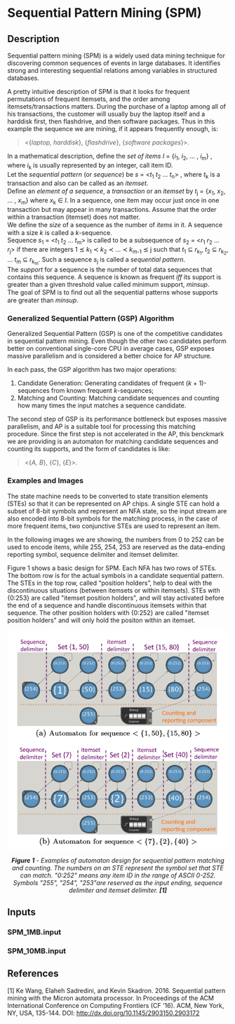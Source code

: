 # Sequential Pattern Mining (SPM)
## Description
Sequential pattern mining (SPM) is a widely used data mining technique for discovering common sequences of events in large databases. It identifies strong and interesting sequential relations among variables in structured databases.

A pretty intuitive description of SPM is that it looks for frequent permutations of frequent itemsets, and the order among itemsets/transactions matters. During the purchase of a laptop among all of his transactions, the customer will usually buy the laptop itself and a harddisk first, then flashdrive, and then software packages. Thus in this example the sequence we are mining, if it appears frequently enough, is:
> <{*laptop, harddisk*}, {*flashdrive*}, {*software packages*}>.

In a mathematical description, define the *set of items* *I* = {*i*<sub>1</sub>, *i*<sub>2</sub>, ... , *i*<sub>m</sub>} , where *i*<sub>k</sub> is usually represented by an integer, call item ID. <br>
Let the *sequential pattern* (or *sequence*) be *s* = <*t*<sub>1</sub> *t*<sub>2</sub> ... *t*<sub>n</sub>> , where *t*<sub>k</sub> is a transaction and also can be called as an *itemset*. <br>
Deﬁne an *element of a sequence*, a *transaction* or an *itemset* by *t*<sub>j</sub> = {*x*<sub>1</sub>, *x*<sub>2</sub>, ... , *x*<sub>m</sub>} where *x*<sub>k</sub> ∈ *I*. In a sequence, one item may occur just once in one transaction but may appear in many transactions. Assume that the order within a transaction (itemset) does not matter. <br>
We deﬁne the *size* of a sequence as the number of *items* in it. A sequence with a size *k* is called a *k*-sequence. <br>
Sequence *s*<sub>1</sub> = <*t*<sub>1</sub> *t*<sub>2</sub> ... *t*<sub>m</sub>> is called to be a subsequence of *s*<sub>2</sub> = <*r*<sub>1</sub> *r*<sub>2</sub> ... *r*<sub>j</sub>> if there are integers 1 ⪯ *k*<sub>1</sub> ≺ *k*<sub>2</sub> ≺ ... ≺ *k*<sub>m-1</sub> ⪯ j such that *t*<sub>1</sub> ⊆ *r*<sub>k<sub>1</sub></sub>, *t*<sub>2</sub> ⊆ *r*<sub>k<sub>2</sub></sub>, ... *t*<sub>m</sub> ⊆ *r*<sub>k<sub>m</sub></sub>. Such a sequence *s*<sub>j</sub> is called a *sequential pattern*. <br>
The *support* for a sequence is the number of total data sequences that contains this sequence. A sequence is known as frequent *iff* its support is greater than a given threshold value called minimum support, *minsup*. <br>
The goal of SPM is to ﬁnd out all the sequential patterns whose supports are greater than *minsup*.

### Generalized Sequential Pattern (GSP) Algorithm
Generalized Sequential Pattern (GSP) is one of the competitive candidates in sequential pattern mining. Even though the other two candidates perform better on conventional single-core CPU in average cases, GSP exposes massive parallelism and is considered a better choice for AP structure.

In each pass, the GSP algorithm has two major operations:
1. Candidate Generation: Generating candidates of frequent (*k* + 1)-sequences from known frequent *k*-sequences;
2. Matching and Counting: Matching candidate sequences and counting how many times the input matches a sequence candidate.

The second step of GSP is its performance bottleneck but exposes massive parallelism, and AP is a suitable tool for processing this matching procedure. Since the first step is not accelerated in the AP, this benckmark we are providing is an automaton for matching candidate sequences and counting its supports, and the form of candidates is like:

> <{*A, B*}, {*C*}, {*E*}>.

### Examples and Images
The state machine needs to be converted to state transition elements (STEs) so that it can be represented on AP chips. A single STE can hold a subset of 8-bit symbols and represent an NFA state, so the input stream are also encoded into 8-bit symbols for the matching process, in the case of more frequent items, two conjunctive STEs are used to represent an item.

In the following images we are showing, the numbers from 0 to 252 can be used to encode items, while 255, 254, 253 are reserved as the data-ending reporting symbol, sequence delimiter and itemset delimiter.

Figure 1 shows a basic design for SPM. Each NFA has two rows of STEs. The bottom row is for the actual symbols in a candidate sequential pattern. The STEs in the top row, called “position holders”, help to deal with the discontinuous situations (between itemsets or within itemsets). STEs with {0:253} are called "itemset position holders", and will stay activated before the end of a sequence and handle discontinuous itemsets within that sequence. The other position holders with {0:252} are called "itemset position holders" and will only hold the positon within an itemset.

<p align="center">
<img src="images/example_SPM_automaton_1.png" width="500" height="500" alt="SPM_1">  
</p>

<p align="center">
<i><b>Figure 1</b> - Examples of automaton design for sequential pattern matching and counting. The numbers on an STE represent the symbol set that STE can match. "0:252" means any item ID in the range of ASCII 0-252. Symbols "255", "254", "253"are reserved as the input ending, sequence delimiter and itemset delimiter.  <b>[1]</b>   </i>
</p>

## Inputs
### SPM_1MB.input
### SPM_10MB.input

## References
[1] Ke Wang, Elaheh Sadredini, and Kevin Skadron. 2016. Sequential pattern mining with the Micron automata processor. In Proceedings of the ACM International Conference on Computing Frontiers (CF '16). ACM, New York, NY, USA, 135-144. DOI: http://dx.doi.org/10.1145/2903150.2903172
